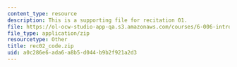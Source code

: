 ```yaml
---
content_type: resource
description: This is a supporting file for recitation 01.
file: https://ol-ocw-studio-app-qa.s3.amazonaws.com/courses/6-006-introduction-to-algorithms-fall-2011/a0c286e6ada6a8b5d044b9b2f921a2d3_rec02_code.zip
file_type: application/zip
resourcetype: Other
title: rec02_code.zip
uid: a0c286e6-ada6-a8b5-d044-b9b2f921a2d3
---
```

